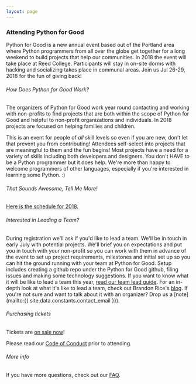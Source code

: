 ```yaml
---
layout: page
---
```

### Attending Python for Good

Python for Good is a new annual event based out of the Portland area where Python programmers from all over the globe get together for a long weekend to build projects that help our communities. In 2018 the event will take place at Reed College. Participants will stay in on-site dorms with hacking and socializing takes place in communal areas. Join us Jul 26-29, 2018 for the fun of giving back!

###### How Does Python for Good Work?

The organizers of Python for Good work year round contacting and working with non-profits to find projects that are both within the scope of Python for Good and helpful to non-profit organizations and individuals. In 2018 projects are focused on helping families and children.

This is an event for people of *all* skill levels so even if you are new, don't let that prevent you from contributing! Attendees self-select into projects that are meaningful to them and the fun begins! Most projects have a need for a variety of skills including both developers and designers. You don't HAVE to be a Python programmer but it does help. We're more than happy to welcome programmers of other languages, especially if you're interested in learning some Python. :)

###### That Sounds Awesome, Tell Me More!

[Here is the schedule for 2018.](/2017.html)

<!-- Here is what actual attendees have written about the event: -->

###### Interested in Leading a Team?

During registration we'll ask if you'd like to lead a team.  We'll be
in touch in early July with potential projects. We'll brief you on
expectations and put you in touch with your non-profit so you can work with them
in advance of the event to set up project requirements, milestones and initial
set up so you can hit the ground running with your team at Python for Good. Setup
includes creating a github repo under the Python for Good github, filing issues
and making some technology suggestions. If you want to know what it will be like
to lead a team this year, [read our team lead guide](/team-leads.html). For an
in-depth look at what it's like to lead a team, check out Brandon
Rice's
[blog](http://www.blrice.net/blog/2015/08/10/leading-a-team-at-Code-for-good/).
If you're not sure and want to talk about it with an organizer? Drop us
a [note](mailto:{{ site.data.constants.contact_email }}).

###### Purchasing tickets

Tickets are [on sale now](https://ti.to/codeforgood/code-for-good)!

Please read our [Code of Conduct](/coc.html) prior to attending.

###### More info

If you have more questions, check out our [FAQ](/faq).
